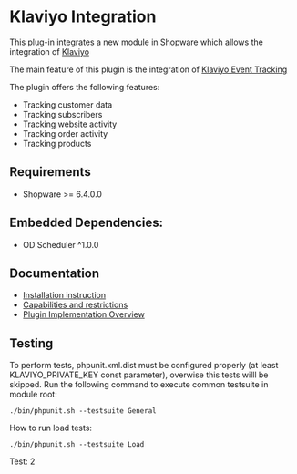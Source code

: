 # Klaviyo Integration 

This plug-in integrates a new module in Shopware which allows the integration of [Klaviyo](https://www.klaviyo.com/)

The main feature of this plugin is the integration of [Klaviyo Event Tracking](https://help.klaviyo.com/hc/en-us/articles/115005082927-Integrate-a-Custom-Ecommerce-Cart-or-Platform)

The plugin offers the following features:

* Tracking customer data
* Tracking subscribers
* Tracking website activity
* Tracking order activity
* Tracking products

Requirements
---
* Shopware >= 6.4.0.0

Embedded Dependencies:
---
* OD Scheduler ^1.0.0

Documentation
---
* [Installation instruction](./src/Resources/doc/installation.md)
* [Capabilities and restrictions](./src/Resources/doc/capabilities_and_restrictions.md)
* [Plugin Implementation Overview](./src/Resources/doc/plugin_implementation_overview.md)

Testing
---
To perform tests, phpunit.xml.dist must be configured properly (at least KLAVIYO_PRIVATE_KEY const parameter), overwise this tests willl be skipped.
Run the following command to execute common testsuite in module root:
```
./bin/phpunit.sh --testsuite General
```
How to run load tests:
```
./bin/phpunit.sh --testsuite Load
```

Test: 2
